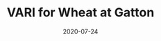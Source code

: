 ---
# Date this page was created.
date: 2020-07-24
layout: "project"

# Project title.
title: "VARI for Wheat at Gatton"
authors:
- bangyou-zheng
# Project summary to display on homepage.
summary: "VARI for wheat with RGB camera"

# Tags: can be used for filtering projects.
# Example: `tags = ["machine-learning", "deep-learning"]`
tags: ["Wheat", "Crop"]

# Optional external URL for project (replaces project detail page).
external_link: ""
---
